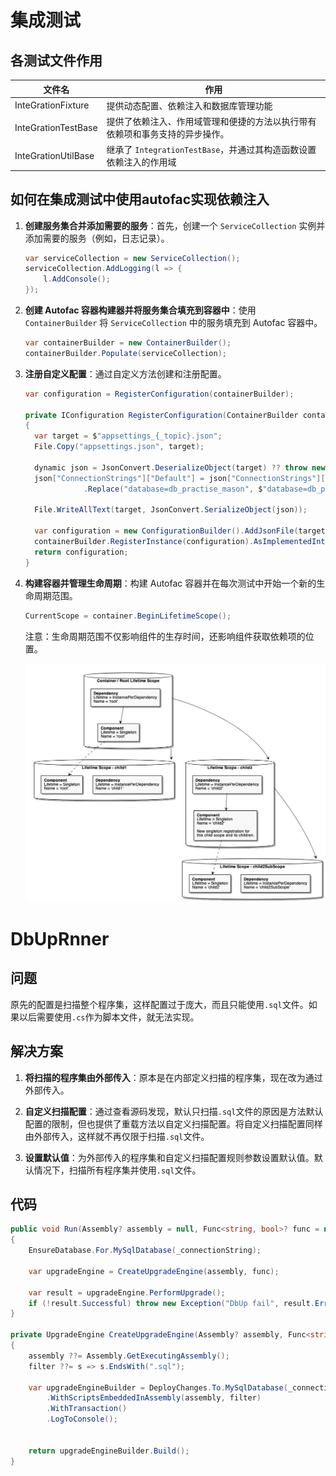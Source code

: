 # 集成测试

## 各测试文件作用

| 文件名              | 作用                                                         |
| ------------------- | ------------------------------------------------------------ |
| InteGrationFixture  | 提供动态配置、依赖注入和数据库管理功能                       |
| InteGrationTestBase | 提供了依赖注入、作用域管理和便捷的方法以执行带有依赖项和事务支持的异步操作。 |
| InteGrationUtilBase | 继承了 `IntegrationTestBase`，并通过其构造函数设置依赖注入的作用域 |



## 如何在集成测试中使用autofac实现依赖注入

1. **创建服务集合并添加需要的服务**：首先，创建一个 `ServiceCollection` 实例并添加需要的服务（例如，日志记录）。

   ```c#
   var serviceCollection = new ServiceCollection();
   serviceCollection.AddLogging(l => {
       l.AddConsole();
   });
   ```

   

2. **创建 Autofac 容器构建器并将服务集合填充到容器中**：使用 `ContainerBuilder` 将 `ServiceCollection` 中的服务填充到 Autofac 容器中。

   ```c#
   var containerBuilder = new ContainerBuilder();
   containerBuilder.Populate(serviceCollection);
   ```

   

3. **注册自定义配置**：通过自定义方法创建和注册配置。

   ```c#
   var configuration = RegisterConfiguration(containerBuilder);
   
   private IConfiguration RegisterConfiguration(ContainerBuilder containerBuilder)
   {
     var target = $"appsettings_{_topic}.json";
     File.Copy("appsettings.json", target);
   
     dynamic json = JsonConvert.DeserializeObject(target) ?? throw new InvalidOperationException();
     json["ConnectionStrings"]["Default"] = json["ConnectionStrings"]["Default"].ToString()
     			.Replace("database=db_practise_mason", $"database=db_practise_mason_{_databaseName}");
           
     File.WriteAllText(target, JsonConvert.SerializeObject(json));
           
     var configuration = new ConfigurationBuilder().AddJsonFile(target).Build();
     containerBuilder.RegisterInstance(configuration).AsImplementedInterfaces();
     return configuration;
   }
   ```

   

4. **构建容器并管理生命周期**：构建 Autofac 容器并在每次测试中开始一个新的生命周期范围。

   ```c#
   CurrentScope = container.BeginLifetimeScope();
   ```

   注意：生命周期范围不仅影响组件的生存时间，还影响组件获取依赖项的位置。

   ![../_images/lifetime-scope-singleton-example.png](assets/lifetime-scope-singleton-example-20240719093130004.png)





# DbUpRnner

## 问题

原先的配置是扫描整个程序集，这样配置过于庞大，而且只能使用`.sql`文件。如果以后需要使用`.cs`作为脚本文件，就无法实现。



## 解决方案

1. **将扫描的程序集由外部传入**：原本是在内部定义扫描的程序集，现在改为通过外部传入。

2. **自定义扫描配置**：通过查看源码发现，默认只扫描`.sql`文件的原因是方法默认配置的限制，但也提供了重载方法以自定义扫描配置。将自定义扫描配置同样由外部传入，这样就不再仅限于扫描`.sql`文件。

3. **设置默认值**：为外部传入的程序集和自定义扫描配置规则参数设置默认值。默认情况下，扫描所有程序集并使用`.sql`文件。

   

## 代码

```c#
public void Run(Assembly? assembly = null, Func<string, bool>? func = null)
{
    EnsureDatabase.For.MySqlDatabase(_connectionString);

    var upgradeEngine = CreateUpgradeEngine(assembly, func);

    var result = upgradeEngine.PerformUpgrade();
    if (!result.Successful) throw new Exception("DbUp fail", result.Error);
}

private UpgradeEngine CreateUpgradeEngine(Assembly? assembly, Func<string, bool>? filter)
{
    assembly ??= Assembly.GetExecutingAssembly();
    filter ??= s => s.EndsWith(".sql");

    var upgradeEngineBuilder = DeployChanges.To.MySqlDatabase(_connectionString)
        .WithScriptsEmbeddedInAssembly(assembly, filter)
        .WithTransaction()
        .LogToConsole();


    return upgradeEngineBuilder.Build();
}
```

